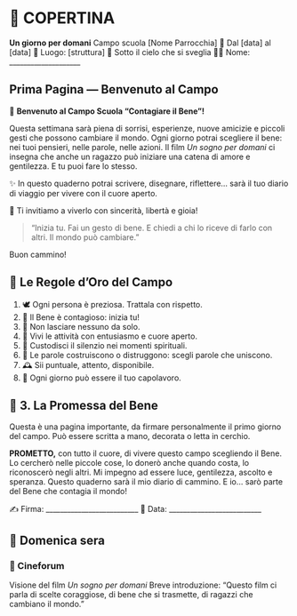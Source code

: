 # 📘 COPERTINA

**Un giorno per domani**
Campo scuola [Nome Parrocchia] 📅 Dal [data] al [data]
📍 Luogo: [struttura]
🌅 Sotto il cielo che si sveglia
🙋‍♂️ Nome: \_\_\_\_\_\_\_\_\_\_\_\_\_\_\_\_\_\_\_\_

## Prima Pagina — Benvenuto al Campo

👋 **Benvenuto al Campo Scuola “Contagiare il Bene”!**

Questa settimana sarà piena di sorrisi, esperienze, nuove amicizie e piccoli gesti che possono cambiare il mondo. Ogni giorno potrai scegliere il bene: nei tuoi pensieri, nelle parole, nelle azioni.
Il film *Un sogno per domani* ci insegna che anche un ragazzo può iniziare una catena di amore e gentilezza. E tu puoi fare lo stesso.

✨ In questo quaderno potrai scrivere, disegnare, riflettere… sarà il tuo diario di viaggio per vivere con il cuore aperto.

📝 Ti invitiamo a viverlo con sincerità, libertà e gioia!

> “Inizia tu. Fai un gesto di bene. E chiedi a chi lo riceve di farlo con altri. Il mondo può cambiare.”

Buon cammino!

## 🛑 Le Regole d’Oro del Campo

1.  🕊️ Ogni persona è preziosa. Trattala con rispetto.
2.  🌟 Il Bene è contagioso: inizia tu!
3.  🙌 Non lasciare nessuno da solo.
4.  🙏 Vivi le attività con entusiasmo e cuore aperto.
5.  🎒 Custodisci il silenzio nei momenti spirituali.
6.  📣 Le parole costruiscono o distruggono: scegli parole che uniscono.
7.  🕰️ Sii puntuale, attento, disponibile.
8.  🎯 Ogni giorno può essere il tuo capolavoro.

## 🤝 3. La Promessa del Bene

Questa è una pagina importante, da firmare personalmente il primo giorno del campo. Può essere scritta a mano, decorata o letta in cerchio.

**PROMETTO,**
con tutto il cuore,
di vivere questo campo scegliendo il Bene.
Lo cercherò nelle piccole cose,
lo donerò anche quando costa,
lo riconoscerò negli altri.
Mi impegno ad essere luce,
gentilezza, ascolto e speranza.
Questo quaderno sarà il mio diario di cammino.
E io… sarò parte del Bene che contagia il mondo!

✍️ Firma: \_\_\_\_\_\_\_\_\_\_\_\_\_\_\_\_\_\_\_\_\_\_\_\_\_\_
📅 Data: \_\_\_\_\_\_\_\_\_\_\_\_\_\_\_\_\_\_\_\_\_\_\_\_\_\_

## 📅 Domenica sera

### 🎥 Cineforum

Visione del film *Un sogno per domani*
Breve introduzione: “Questo film ci parla di scelte coraggiose, di bene che si trasmette, di ragazzi che cambiano il mondo.”
